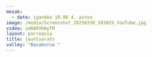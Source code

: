```yaml
---
mezak:
  - date: igandea 10.00 4. astea
image: /media/Screenshot_20250330_193829_YouTube.jpg
video: imRARVKWyTM
layout: parroquia
title: jauntsarats
valley: "Basaburua "
---
```

